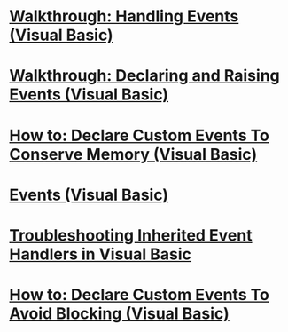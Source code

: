 # [Walkthrough: Handling Events (Visual Basic)](walkthrough-handling-events.md)
# [Walkthrough: Declaring and Raising Events (Visual Basic)](walkthrough-declaring-and-raising-events.md)
# [How to: Declare Custom Events To Conserve Memory (Visual Basic)](how-to-declare-custom-events-to-conserve-memory.md)
# [Events (Visual Basic)](events.md)
# [Troubleshooting Inherited Event Handlers in Visual Basic](troubleshooting-inherited-event-handlers.md)
# [How to: Declare Custom Events To Avoid Blocking (Visual Basic)](how-to-declare-custom-events-to-avoid-blocking.md)
